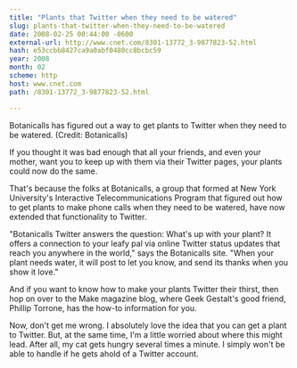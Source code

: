 ```yaml
---
title: "Plants that Twitter when they need to be watered"
slug: plants-that-twitter-when-they-need-to-be-watered
date: 2008-02-25 00:44:00 -0600
external-url: http://www.cnet.com/8301-13772_3-9877823-52.html
hash: e53ccbb8427ca9a0abf0480cc8bcbc59
year: 2008
month: 02
scheme: http
host: www.cnet.com
path: /8301-13772_3-9877823-52.html

---
```


Botanicalls has figured out a way to get plants to Twitter when they need to be watered.
(Credit: Botanicalls)

If you thought it was bad enough that all your friends, and even your mother, want you to keep up with them via their Twitter pages, your plants could now do the same.


That's because the folks at Botanicalls, a group that formed at New York University's Interactive Telecommunications Program that figured out how to get plants to make phone calls when they need to be watered, have now extended that functionality to Twitter.


"Botanicalls Twitter answers the question: What's up with your plant? It offers a connection to your leafy pal via online Twitter status updates that reach you anywhere in the world," says the Botanicalls site. "When your plant needs water, it will post to let you know, and send its thanks when you show it love."


And if you want to know how to make your plants Twitter their thirst, then hop on over to the Make magazine blog, where Geek Gestalt's good friend, Phillip Torrone, has the how-to information for you.


Now, don't get me wrong. I absolutely love the idea that you can get a plant to Twitter. But, at the same time, I'm a little worried about where this might lead. After all, my cat gets hungry several times a minute. I simply won't be able to handle if he gets ahold of a Twitter account.
